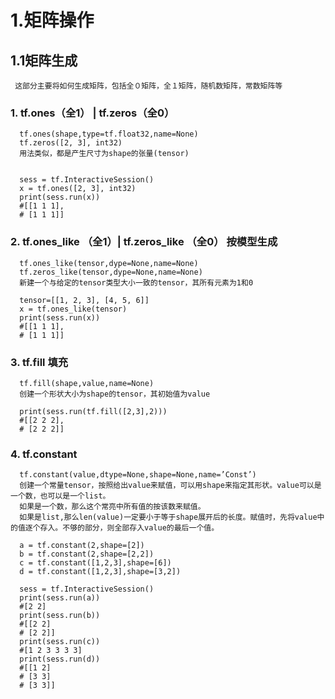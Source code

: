 
# 1.矩阵操作
## 1.1矩阵生成

     这部分主要将如何生成矩阵，包括全０矩阵，全１矩阵，随机数矩阵，常数矩阵等
### 1.  tf.ones（全1） | tf.zeros（全0）

      tf.ones(shape,type=tf.float32,name=None)
      tf.zeros([2, 3], int32)
      用法类似，都是产生尺寸为shape的张量(tensor)


      sess = tf.InteractiveSession()
      x = tf.ones([2, 3], int32)
      print(sess.run(x))
      #[[1 1 1],
      # [1 1 1]]



### 2. tf.ones_like （全1）| tf.zeros_like （全0）  按模型生成

      tf.ones_like(tensor,dype=None,name=None)
      tf.zeros_like(tensor,dype=None,name=None)
      新建一个与给定的tensor类型大小一致的tensor，其所有元素为1和0

      tensor=[[1, 2, 3], [4, 5, 6]] 
      x = tf.ones_like(tensor) 
      print(sess.run(x))
      #[[1 1 1],
      # [1 1 1]]



### 3. tf.fill  填充

      tf.fill(shape,value,name=None)
      创建一个形状大小为shape的tensor，其初始值为value

      print(sess.run(tf.fill([2,3],2)))
      #[[2 2 2],
      # [2 2 2]]



### 4. tf.constant

      tf.constant(value,dtype=None,shape=None,name=’Const’)
      创建一个常量tensor，按照给出value来赋值，可以用shape来指定其形状。value可以是一个数，也可以是一个list。
      如果是一个数，那么这个常亮中所有值的按该数来赋值。
      如果是list,那么len(value)一定要小于等于shape展开后的长度。赋值时，先将value中的值逐个存入。不够的部分，则全部存入value的最后一个值。

      a = tf.constant(2,shape=[2])
      b = tf.constant(2,shape=[2,2])
      c = tf.constant([1,2,3],shape=[6])
      d = tf.constant([1,2,3],shape=[3,2])

      sess = tf.InteractiveSession()
      print(sess.run(a))
      #[2 2]
      print(sess.run(b))
      #[[2 2]
      # [2 2]]
      print(sess.run(c))
      #[1 2 3 3 3 3]
      print(sess.run(d))
      #[[1 2]
      # [3 3]
      # [3 3]]
